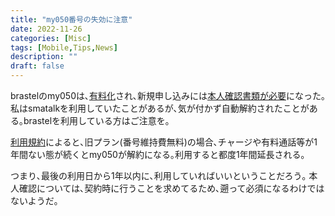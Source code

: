 ```yaml
---
title: "my050番号の失効に注意"
date: 2022-11-26
categories: [Misc]
tags: [Mobile,Tips,News]
description: ""
draft: false
---
```

brastelのmy050は､[有料化](https://brastel-info-japanese.blogspot.com/2022/04/blog-post.html)され､新規申し込みには[本人確認書類が必要](https://brastel-info-japanese.blogspot.com/2022/07/my-050.html)になった｡
私はsmatalkを利用していたことがあるが､気が付かず自動解約されたことがある｡brastelを利用している方はご注意を｡

[利用規約](https://www.brastel.com/my050/jpn#info)によると､旧プラン(番号維持費無料)の場合､チャージや有料通話等が1年間ない態が続くとmy050が解約になる｡利用すると都度1年間延長される｡

つまり､最後の利用日から1年以内に､利用していればいいということだろう｡
本人確認については､契約時に行うことを求めてるため､遡って必須になるわけではないようだ｡
